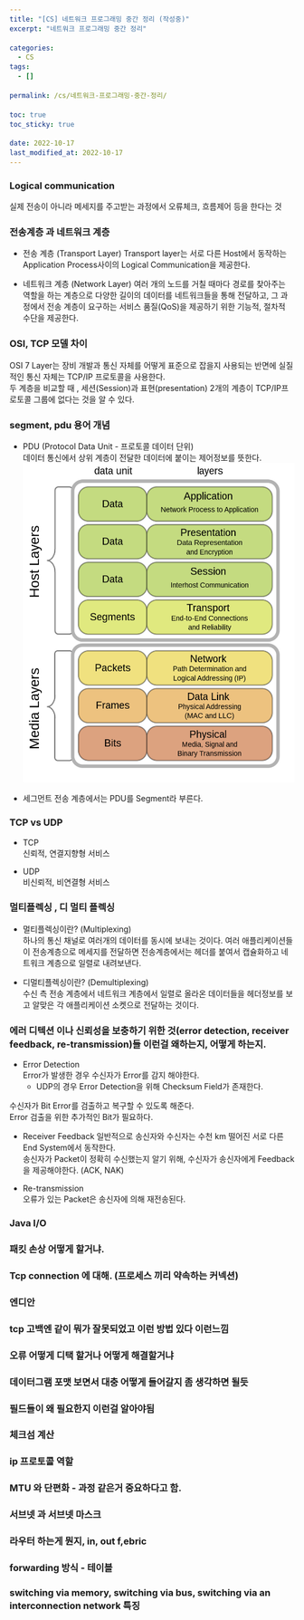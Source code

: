 ```yaml
---
title: "[CS] 네트워크 프로그래밍 중간 정리 (작성중)"
excerpt: "네트워크 프로그래밍 중간 정리"

categories:
  - CS
tags:
  - []

permalink: /cs/네트워크-프로그래밍-중간-정리/

toc: true
toc_sticky: true

date: 2022-10-17
last_modified_at: 2022-10-17
---
```

### Logical communication 
실제 전송이 아니라 메세지를 주고받는 과정에서 오류체크, 흐름제어 등을 한다는 것

### 전송계층 과 네트워크 계층
* 전송 계층 (Transport Layer)
Transport layer는 서로 다른 Host에서 동작하는 Application Process사이의 Logical Communication을 제공한다.

* 네트워크 계층 (Network Layer)
여러 개의 노드를 거칠 때마다 경로를 찾아주는 역할을 하는 계층으로 다양한 길이의 데이터를 네트워크들을 통해 전달하고, 그 과정에서 전송 계층이 요구하는 서비스 품질(QoS)을 제공하기 위한 기능적, 절차적 수단을 제공한다.

### OSI, TCP 모델 차이
OSI 7 Layer는 장비 개발과 통신 자체를 어떻게 표준으로 잡을지 사용되는 반면에 실질적인 통신 자체는 TCP/IP 프로토콜을 사용한다.    
두 계층을 비교할 때 , 세션(Session)과 표현(presentation) 2개의 계층이 TCP/IP프로토콜 그룹에 없다는 것을 알 수 있다.

### segment, pdu 용어 개념
* PDU (Protocol Data Unit - 프로토콜 데이터 단위)   
데이터 통신에서 상위 계층이 전달한 데이터에 붙이는 제어정보를 뜻한다.   
![](/assets/images/OSI_Model_v1.png)   

* 세그먼트
전송 계층에서는 PDU를 Segment라 부른다.

### TCP vs UDP   
* TCP   
신뢰적, 연결지향형 서비스   

* UDP   
비신뢰적, 비연결형 서비스

### 멀티플렉싱 , 디 멀티 플렉싱
* 멀티플렉싱이란? (Multiplexing)   
하나의 통신 채널로 여러개의 데이터를 동시에 보내는 것이다.
여러 애플리케이션들이 전송계층으로 메세지를 전달하면
전송계층에서는 헤더를 붙여서 캡슐화하고 네트워크 계층으로 일렬로 내려보낸다.   

* 디멀티플렉싱이란? (Demultiplexing)   
수신 측 전송 계층에서 네트워크 계층에서 일렬로 올라온 데이터들을
헤더정보를 보고 알맞은 각 애플리케이션 소켓으로 전달하는 것이다.

### 에러 디텍션 이나 신뢰성을 보충하기 위한 것(error detection, receiver feedback, re-transmission)들 이런걸 왜하는지, 어떻게 하는지.
* Error Detection   
Error가 발생한 경우 수신자가 Error를 감지 해야한다.
  - UDP의 경우 Error Detection을 위해 Checksum Field가 존재한다.

수신자가 Bit Error를 검출하고 복구할 수 있도록 해준다.   
Error 검출을 위한 추가적인 Bit가 필요하다.   

* Receiver Feedback
일반적으로 송신자와 수신자는 수천 km 떨어진 서로 다른 End System에서 동작한다.   
송신자가 Packet이 정확히 수신했는지 알기 위해, 수신자가 송신자에게 Feedback을 제공해야한다. (ACK, NAK)   

* Re-transmission   
오류가 있는 Packet은 송신자에 의해 재전송된다.



### Java I/O
### 패킷 손상 어떻게 할거냐.
### Tcp connection 에 대해. (프로세스 끼리 약속하는 커넥션) 
### 엔디안 
### tcp 고백엔 같이 뭐가 잘못되었고 이런 방법 있다 이런느낌
### 오류 어떻게 디택 할거나 어떻게 해결할거냐 
### 데이터그램 포맷 보면서 대충 어떻게 들어갈지 좀 생각하면 될듯
### 필드들이 왜 필요한지 이런걸 알아야됨 
### 체크섬 계산
### ip 프로토콜 역할
### MTU 와 단편화 - 과정 같은거 중요하다고 함.
### 서브넷 과 서브넷 마스크
### 라우터 하는게 뭔지, in, out f,ebric
### forwarding 방식 - 테이블 
### switching via memory, switching via bus, switching via an interconnection network 특징